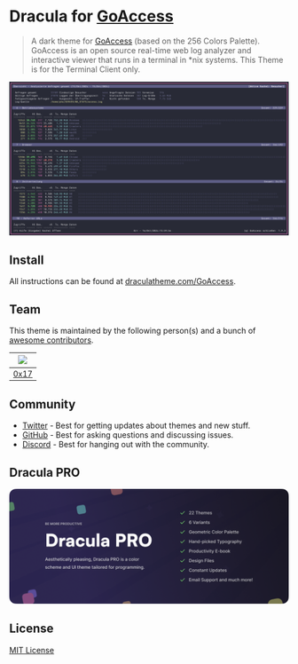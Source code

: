 # Dracula for [GoAccess](https://goaccess.io)

> A dark theme for [GoAccess](https://goaccess.io) (based on the 256 Colors Palette).
GoAccess is an open source real-time web log analyzer and interactive viewer that runs in a terminal in *nix systems. 
This Theme is for the Terminal Client only.

![Screenshot](./screenshot.png)

## Install

All instructions can be found at [draculatheme.com/GoAccess](https://draculatheme.com/GoAccess).

## Team

This theme is maintained by the following person(s) and a bunch of [awesome contributors](https://github.com/dracula/foobar/graphs/contributors).

| <img src="https://www.nerdbude.com/images/admin.png" width="100"> | 
| --------------------------------------------------------------------------------------------- |
| [0x17](https://github.com/nerdbude)                                              |

## Community

- [Twitter](https://twitter.com/draculatheme) - Best for getting updates about themes and new stuff.
- [GitHub](https://github.com/dracula/dracula-theme/discussions) - Best for asking questions and discussing issues.
- [Discord](https://draculatheme.com/discord-invite) - Best for hanging out with the community.

## Dracula PRO

[![Dracula PRO](./.github/dracula-pro.png)](https://draculatheme.com/pro)

## License

[MIT License](./LICENSE)

